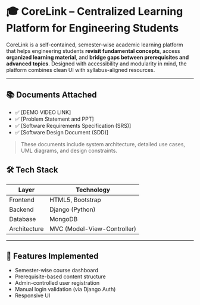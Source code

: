 # 🎓 CoreLink – Centralized Learning Platform for Engineering Students

CoreLink is a self-contained, semester-wise academic learning platform that helps engineering students **revisit fundamental concepts**, access **organized learning material**, and **bridge gaps between prerequisites and advanced topics**. Designed with accessibility and modularity in mind, the platform combines clean UI with syllabus-aligned resources.

---

## 📚 Documents Attached

- ✅ [DEMO VIDEO LINK]
- ✅ [Problem Statement and PPT]
- ✅ [Software Requirements Specification (SRS)]
- ✅ [Software Design Document (SDD)]

> These documents include system architecture, detailed use cases, UML diagrams, and design constraints.

## 🛠️ Tech Stack

| Layer       | Technology             |
|-------------|-------------------------|
| Frontend    | HTML5, Bootstrap        |
| Backend     | Django (Python)         |
| Database    | MongoDB                 |
| Architecture| MVC (Model-View-Controller) |

---
## 🎯 Features Implemented

- Semester-wise course dashboard   
- Prerequisite-based content structure  
- Admin-controlled user registration  
- Manual login validation (via Django Auth)  
- Responsive UI  



